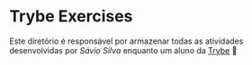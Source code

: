 # Trybe Exercises
Este diretório é responsável por armazenar todas as atividades desenvolvidas por _Sávio Silva_ enquanto um aluno da [Trybe](https://betrybe.com/) :rocket:
